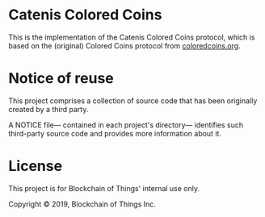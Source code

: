 # Catenis Colored Coins

This is the implementation of the Catenis Colored Coins protocol, which is based on the (original) Colored Coins
protocol from [coloredcoins.org](http://coloredcoins.org).

# Notice of reuse

This project comprises a collection of source code that has been originally created by a third party.

A NOTICE file— contained in each project's directory— identifies such third-party source code and provides more
information about it.

# License

This project is for Blockchain of Things' internal use only.

Copyright © 2019, Blockchain of Things Inc.